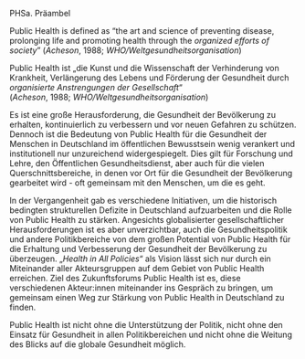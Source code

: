 PHSa. Präambel

Public Health is defined as “the art and science of preventing disease,
prolonging life and promoting health through the *organized efforts of
society*” (*Acheson*, 1988; *WHO/Weltgesundheitsorganisation*)

Public Health ist „die Kunst und die Wissenschaft der Verhinderung von
Krankheit, Verlängerung des Lebens und Förderung der Gesundheit durch
*organisierte Anstrengungen der Gesellschaft*“ \
(*Acheson*, 1988; *WHO/Weltgesundheitsorganisation*)

Es ist eine große Herausforderung, die Gesundheit der Bevölkerung zu
erhalten, kontinuierlich zu verbessern und vor neuen Gefahren zu
schützen. Dennoch ist die Bedeutung von Public Health für die Gesundheit
der Menschen in Deutschland im öffentlichen Bewusstsein wenig verankert
und institutionell nur unzureichend widergespiegelt. Dies gilt für
Forschung und Lehre, den Öffentlichen Gesundheitsdienst, aber auch für
die vielen Querschnittsbereiche, in denen vor Ort für die Gesundheit der
Bevölkerung gearbeitet wird - oft gemeinsam mit den Menschen, um die es
geht.

In der Vergangenheit gab es verschiedene Initiativen, um die historisch
bedingten strukturellen Defizite in Deutschland aufzuarbeiten und die
Rolle von Public Health zu stärken. Angesichts globalisierter
gesellschaftlicher Herausforderungen ist es aber unverzichtbar, auch die
Gesundheitspolitik und andere Politikbereiche von dem großen Potential
von Public Health für die Erhaltung und Verbesserung der Gesundheit der
Bevölkerung zu überzeugen. „*Health in All Policies*“ als Vision lässt
sich nur durch ein Miteinander aller Akteursgruppen auf dem Gebiet von
Public Health erreichen. Ziel des Zukunftsforums Public Health ist es,
diese verschiedenen Akteur:innen miteinander ins Gespräch zu bringen, um
gemeinsam einen Weg zur Stärkung von Public Health in Deutschland zu
finden.

Public Health ist nicht ohne die Unterstützung der Politik, nicht ohne
den Einsatz für Gesundheit in allen Politikbereichen und nicht ohne die
Weitung des Blicks auf die globale Gesundheit möglich.
